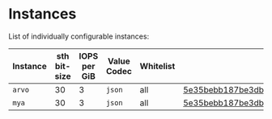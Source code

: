 # Instances

List of individually configurable instances:

| Instance | sth bit-size | IOPS per GiB | Value Codec  | Whitelist           | Running |
|----------|--------------|--------------|--------------|---------------------|---------|
| `arvo`   | 30           | 3            | `json`       | all                 | [5e35bebb187be3db8096347d635fdef13bd85a96](https://github.com/filecoin-project/storetheindex/commit/5e35bebb187be3db8096347d635fdef13bd85a96)        |
| `mya`    | 30           | 3            | `json`       | all                 | [5e35bebb187be3db8096347d635fdef13bd85a96](https://github.com/filecoin-project/storetheindex/commit/5e35bebb187be3db8096347d635fdef13bd85a96)        |
